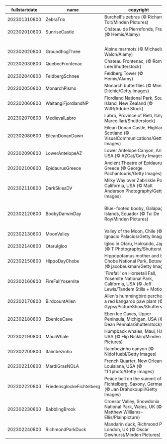 |fullstartdate|name|copyright|title|image|
|--|--|--|--|--|
202301310800|ZebraTrio|Burchell's zebras (© Richard Du Toit/Minden Pictures)|Info|![](/en-AU/2023/02/202301310800ZebraTrio.jpg)|
202302010800|SunriseCastle|Château de Pierrefonds, France (© Hemis/Alamy)|Info|![](/en-AU/2023/02/202302010800SunriseCastle.jpg)|
||||![](/en-AU/2023/02/.jpg)|
202302020800|GroundhogThree|Alpine marmots (© Michaela Walch/Alamy)|Info|![](/en-AU/2023/02/202302020800GroundhogThree.jpg)|
202302030800|QuebecFrontenac|Chateau Frontenac, (© Romiana Lee/Shutterstock)|Info|![](/en-AU/2023/02/202302030800QuebecFrontenac.jpg)|
202302040800|FeldbergSchnee|Feldberg Tower (© Hemis/Alamy)|Info|![](/en-AU/2023/02/202302040800FeldbergSchnee.jpg)|
202302050800|MonarchPismo|Monarch butterflies (© Mimi Ditchie/Getty Images)|Info|![](/en-AU/2023/02/202302050800MonarchPismo.jpg)|
202302060800|WaitangiFjordlandNP|Fiordland National Park, South Island, New Zealand (© WitR/Adobe Stock)|Info|![](/en-AU/2023/02/202302060800WaitangiFjordlandNP.jpg)|
202302070800|MedievalLabro|Labro, Province of Rieti, Italy (© Marco Ilari/Shutterstock)|Info|![](/en-AU/2023/02/202302070800MedievalLabro.jpg)|
202302080800|EileanDonanDawn|Eilean Donan Castle, Highlands, Scotland (© VisualCommunications/Getty Images)|Info|![](/en-AU/2023/02/202302080800EileanDonanDawn.jpg)|
202302090800|LowerAntelopeAZ|Lower Antelope Canyon, Arizona, USA (© AZCat/Getty Images)|Info|![](/en-AU/2023/02/202302090800LowerAntelopeAZ.jpg)|
202302100800|EpidaurusGreece|Ancient Theatre of Epidaurus, Greece (© George Pachantouris/Getty Images)|Info|![](/en-AU/2023/02/202302100800EpidaurusGreece.jpg)|
202302110800|DarkSkiesDV|Milky Way over Zabriskie Point, California, USA (© Matt Anderson Photography/Getty Images)|Info|![](/en-AU/2023/02/202302110800DarkSkiesDV.jpg)|
202302120800|BoobyDarwinDay|Blue-footed booby, Galápagos Islands, Ecuador (© Tui De Roy/Minden Pictures)|A smooth landing, feet first|![](/en-AU/2023/02/202302120800BoobyDarwinDay.jpg)|
202302130800|MoonValley|Valley of the Moon, Chile (© Ignacio Palacios/Getty Images)|Info|![](/en-AU/2023/02/202302130800MoonValley.jpg)|
202302140800|OtaruIgloo|Igloo in Otaru, Hokkaido, Japan (© T Photography/Shutterstock)|Info|![](/en-AU/2023/02/202302140800OtaruIgloo.jpg)|
202302150800|HippoDayChobe|Hippopotamus mother and baby, Chobe National Park, Botswana (© jacobeukman/Getty Images)|Info|![](/en-AU/2023/02/202302150800HippoDayChobe.jpg)|
202302160800|FireFallYosemite|'Firefall' on Horsetail Fall, Yosemite National Park, California, USA (© Jeff Lewis/Tandem Stills + Motion)|Info|![](/en-AU/2023/02/202302160800FireFallYosemite.jpg)|
202302170800|BirdcountAllen|Allen's hummingbird perched on a red kangaroo paw plant (© GypsyPictureShow/Shutterstock)|Info|![](/en-AU/2023/02/202302170800BirdcountAllen.jpg)|
202302180800|EbenIceCave|Eben Ice Caves, Upper Peninsula, Michigan, USA (© Dean Pennala/Shutterstock)|Info|![](/en-AU/2023/02/202302180800EbenIceCave.jpg)|
202302190800|MauiWhale|Humpback whales, Maui, Hawaii, USA (© Flip Nicklin/Minden Pictures)|Info|![](/en-AU/2023/02/202302190800MauiWhale.jpg)|
202302200800|Itaimbezinho|Itaimbezinho canyon (© NidoHuebl/Getty Images)|Info|![](/en-AU/2023/02/202302200800Itaimbezinho.jpg)|
202302210800|MardiGrasNOLA|French Quarter, New Orleans, Louisiana, USA (© f11photo/Getty Images)|Info|![](/en-AU/2023/02/202302210800MardiGrasNOLA.jpg)|
202302220800|FriedensglockeFichtelberg|Peace bell on the summit of Fichtelberg, Saxony, Germany (© Jan Drahokoupil/Getty Images)|Info|![](/en-AU/2023/02/202302220800FriedensglockeFichtelberg.jpg)|
202302230800|BabblingBrook|Croesor Valley, Snowdonia National Park, Wales, UK (© Matthew Williams-Ellis/Plainpicture)|Info|![](/en-AU/2023/02/202302230800BabblingBrook.jpg)|
202302240800|RichmondParkDuck|Mandarin duck, Richmond Park, London, UK (© Oscar Dewhurst/Minden Pictures)|Info|![](/en-AU/2023/02/202302240800RichmondParkDuck.jpg)|
